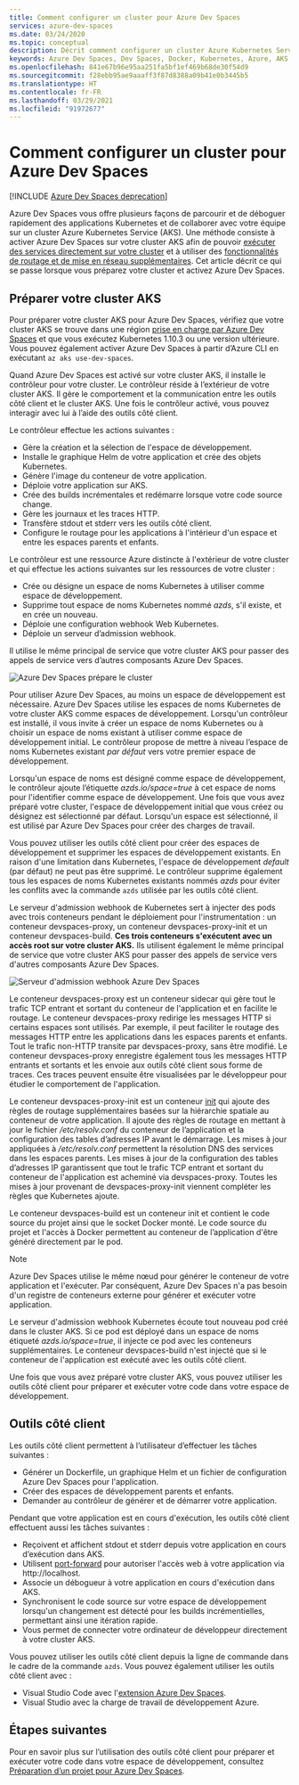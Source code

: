 ```yaml
---
title: Comment configurer un cluster pour Azure Dev Spaces
services: azure-dev-spaces
ms.date: 03/24/2020
ms.topic: conceptual
description: Décrit comment configurer un cluster Azure Kubernetes Service pour Azure Dev Spaces
keywords: Azure Dev Spaces, Dev Spaces, Docker, Kubernetes, Azure, AKS, Azure Kubernetes Service, conteneurs
ms.openlocfilehash: 841e67b96e95aa251fa5bf1ef469b68de30f54d9
ms.sourcegitcommit: f28ebb95ae9aaaff3f87d8388a09b41e0b3445b5
ms.translationtype: HT
ms.contentlocale: fr-FR
ms.lasthandoff: 03/29/2021
ms.locfileid: "91972677"
---
```

# <a name="how-setting-up-a-cluster-for-azure-dev-spaces-works"></a>Comment configurer un cluster pour Azure Dev Spaces

[!INCLUDE [Azure Dev Spaces deprecation](../../includes/dev-spaces-deprecation.md)]

Azure Dev Spaces vous offre plusieurs façons de parcourir et de déboguer rapidement des applications Kubernetes et de collaborer avec votre équipe sur un cluster Azure Kubernetes Service (AKS). Une méthode consiste à activer Azure Dev Spaces sur votre cluster AKS afin de pouvoir [exécuter des services directement sur votre cluster][how-it-works-up] et à utiliser des [fonctionnalités de routage et de mise en réseau supplémentaires][how-it-works-routing]. Cet article décrit ce qui se passe lorsque vous préparez votre cluster et activez Azure Dev Spaces.

## <a name="prepare-your-aks-cluster"></a>Préparer votre cluster AKS

Pour préparer votre cluster AKS pour Azure Dev Spaces, vérifiez que votre cluster AKS se trouve dans une région [prise en charge par Azure Dev Spaces][supported-regions] et que vous exécutez Kubernetes 1.10.3 ou une version ultérieure. Vous pouvez également activer Azure Dev Spaces à partir d’Azure CLI en exécutant `az aks use-dev-spaces`.

Quand Azure Dev Spaces est activé sur votre cluster AKS, il installe le contrôleur pour votre cluster. Le contrôleur réside à l’extérieur de votre cluster AKS. Il gère le comportement et la communication entre les outils côté client et le cluster AKS. Une fois le contrôleur activé, vous pouvez interagir avec lui à l’aide des outils côté client.

Le contrôleur effectue les actions suivantes :

* Gère la création et la sélection de l'espace de développement.
* Installe le graphique Helm de votre application et crée des objets Kubernetes.
* Génère l'image du conteneur de votre application.
* Déploie votre application sur AKS.
* Crée des builds incrémentales et redémarre lorsque votre code source change.
* Gère les journaux et les traces HTTP.
* Transfère stdout et stderr vers les outils côté client.
* Configure le routage pour les applications à l'intérieur d'un espace et entre les espaces parents et enfants.

Le contrôleur est une ressource Azure distincte à l'extérieur de votre cluster et qui effectue les actions suivantes sur les ressources de votre cluster :

* Crée ou désigne un espace de noms Kubernetes à utiliser comme espace de développement.
* Supprime tout espace de noms Kubernetes nommé *azds*, s'il existe, et en crée un nouveau.
* Déploie une configuration webhook Web Kubernetes.
* Déploie un serveur d’admission webhook.

Il utilise le même principal de service que votre cluster AKS pour passer des appels de service vers d’autres composants Azure Dev Spaces.

![Azure Dev Spaces prépare le cluster](media/how-dev-spaces-works/prepare-cluster.svg)

Pour utiliser Azure Dev Spaces, au moins un espace de développement est nécessaire. Azure Dev Spaces utilise les espaces de noms Kubernetes de votre cluster AKS comme espaces de développement. Lorsqu'un contrôleur est installé, il vous invite à créer un espace de noms Kubernetes ou à choisir un espace de noms existant à utiliser comme espace de développement initial. Le contrôleur propose de mettre à niveau l’espace de noms Kubernetes existant *par défaut* vers votre premier espace de développement.

Lorsqu'un espace de noms est désigné comme espace de développement, le contrôleur ajoute l’étiquette *azds.io/space=true* à cet espace de noms pour l'identifier comme espace de développement. Une fois que vous avez préparé votre cluster, l'espace de développement initial que vous créez ou désignez est sélectionné par défaut. Lorsqu'un espace est sélectionné, il est utilisé par Azure Dev Spaces pour créer des charges de travail.

Vous pouvez utiliser les outils côté client pour créer des espaces de développement et supprimer les espaces de développement existants. En raison d'une limitation dans Kubernetes, l'espace de développement *default* (par défaut) ne peut pas être supprimé. Le contrôleur supprime également tous les espaces de noms Kubernetes existants nommés *azds* pour éviter les conflits avec la commande `azds` utilisée par les outils côté client.

Le serveur d'admission webhook de Kubernetes sert à injecter des pods avec trois conteneurs pendant le déploiement pour l'instrumentation : un conteneur devspaces-proxy, un conteneur devspaces-proxy-init et un conteneur devspaces-build. **Ces trois conteneurs s'exécutent avec un accès root sur votre cluster AKS.** Ils utilisent également le même principal de service que votre cluster AKS pour passer des appels de service vers d'autres composants Azure Dev Spaces.

![Serveur d'admission webhook Azure Dev Spaces](media/how-dev-spaces-works/kubernetes-webhook-admission-server.svg)

Le conteneur devspaces-proxy est un conteneur sidecar qui gère tout le trafic TCP entrant et sortant du conteneur de l'application et en facilite le routage. Le conteneur devspaces-proxy redirige les messages HTTP si certains espaces sont utilisés. Par exemple, il peut faciliter le routage des messages HTTP entre les applications dans les espaces parents et enfants. Tout le trafic non-HTTP transite par devspaces-proxy, sans être modifié. Le conteneur devspaces-proxy enregistre également tous les messages HTTP entrants et sortants et les envoie aux outils côté client sous forme de traces. Ces traces peuvent ensuite être visualisées par le développeur pour étudier le comportement de l'application.

Le conteneur devspaces-proxy-init est un conteneur [init](https://kubernetes.io/docs/concepts/workloads/pods/init-containers/) qui ajoute des règles de routage supplémentaires basées sur la hiérarchie spatiale au conteneur de votre application. Il ajoute des règles de routage en mettant à jour le fichier */etc/resolv.conf* du conteneur de l’application et la configuration des tables d’adresses IP avant le démarrage. Les mises à jour appliquées à */etc/resolv.conf* permettent la résolution DNS des services dans les espaces parents. Les mises à jour de la configuration des tables d’adresses IP garantissent que tout le trafic TCP entrant et sortant du conteneur de l'application est acheminé via devspaces-proxy. Toutes les mises à jour provenant de devspaces-proxy-init viennent compléter les règles que Kubernetes ajoute.

Le conteneur devspaces-build est un conteneur init et contient le code source du projet ainsi que le socket Docker monté. Le code source du projet et l'accès à Docker permettent au conteneur de l’application d'être généré directement par le pod.

> [!NOTE]
> Azure Dev Spaces utilise le même nœud pour générer le conteneur de votre application et l'exécuter. Par conséquent, Azure Dev Spaces n'a pas besoin d'un registre de conteneurs externe pour générer et exécuter votre application.

Le serveur d'admission webhook Kubernetes écoute tout nouveau pod créé dans le cluster AKS. Si ce pod est déployé dans un espace de noms étiqueté *azds.io/space=true*, il injecte ce pod avec les conteneurs supplémentaires. Le conteneur devspaces-build n'est injecté que si le conteneur de l'application est exécuté avec les outils côté client.

Une fois que vous avez préparé votre cluster AKS, vous pouvez utiliser les outils côté client pour préparer et exécuter votre code dans votre espace de développement.

## <a name="client-side-tooling"></a>Outils côté client

Les outils côté client permettent à l’utilisateur d’effectuer les tâches suivantes :
* Générer un Dockerfile, un graphique Helm et un fichier de configuration Azure Dev Spaces pour l'application.
* Créer des espaces de développement parents et enfants.
* Demander au contrôleur de générer et de démarrer votre application.

Pendant que votre application est en cours d'exécution, les outils côté client effectuent aussi les tâches suivantes :
* Reçoivent et affichent stdout et stderr depuis votre application en cours d’exécution dans AKS.
* Utilisent [port-forward](https://kubernetes.io/docs/tasks/access-application-cluster/port-forward-access-application-cluster/) pour autoriser l'accès web à votre application via http:\//localhost.
* Associe un débogueur à votre application en cours d'exécution dans AKS.
* Synchronisent le code source sur votre espace de développement lorsqu'un changement est détecté pour les builds incrémentielles, permettant ainsi une itération rapide.
* Vous permet de connecter votre ordinateur de développeur directement à votre cluster AKS.

Vous pouvez utiliser les outils côté client depuis la ligne de commande dans le cadre de la commande `azds`. Vous pouvez également utiliser les outils côté client avec :

* Visual Studio Code avec l'[extension Azure Dev Spaces](https://marketplace.visualstudio.com/items?itemName=azuredevspaces.azds).
* Visual Studio avec la charge de travail de développement Azure.

## <a name="next-steps"></a>Étapes suivantes

Pour en savoir plus sur l’utilisation des outils côté client pour préparer et exécuter votre code dans votre espace de développement, consultez [Préparation d’un projet pour Azure Dev Spaces][how-it-works-prep].


[how-it-works-prep]: how-dev-spaces-works-prep.md
[how-it-works-routing]: how-dev-spaces-works-routing.md
[how-it-works-up]: how-dev-spaces-works-up.md
[supported-regions]: https://azure.microsoft.com/global-infrastructure/services/?products=kubernetes-service